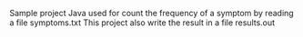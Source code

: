 Sample project Java used for count the frequency of a symptom by reading a file symptoms.txt
This project also write the result in a file results.out
